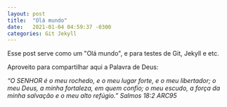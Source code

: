 ```yaml
---
layout: post
title:  "Olá mundo"
date:   2021-01-04 04:59:37 -0300
categories: Git Jekyll
---
```

Esse post serve como um "Olá mundo", e para testes de Git, Jekyll e etc.

Aproveito para compartilhar aqui a Palavra de Deus:

*“O SENHOR é o meu rochedo, e o meu lugar forte, e o meu libertador; o meu Deus, a minha fortaleza, em quem confio; o meu escudo, a força da minha salvação e o meu alto refúgio.” Salmos 18:2 ARC95*

